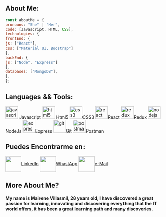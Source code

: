 ## About Me:
```javascript
const aboutMe = {
pronouns: "She" | "Her",
code: [Javascript, HTML, CSS],
technologies: {
frontEnd: {
js: ["React"],
css: ["Material UI, Boostrap"]
},
backEnd: {
js: ["Node", "Express"]
},
databases: ["MongoDB"],
},
};
```
## Languages && Tools:
<p align="left">
   <img
      src="https://upload.wikimedia.org/wikipedia/commons/thumb/9/99/Unofficial_JavaScript_logo_2.svg/1024px-Unofficial_JavaScript_logo_2.svg.png"
      alt="javascript" width="40" height="40" /> Javascript
   <img src="https://upload.wikimedia.org/wikipedia/commons/thumb/3/38/HTML5_Badge.svg/600px-HTML5_Badge.svg.png"
      alt="html5" width="40" height="40" /> Html5
   <img src="https://cdn4.iconfinder.com/data/icons/social-media-logos-6/512/121-css3-512.png" alt="css3" width="40"
      height="40" />CSS3 <img src="https://seeklogo.com/images/R/react-logo-7B3CE81517-seeklogo.com.png" alt="react"
      width="40" height="40" />React <img src="https://seeklogo.com/images/R/redux-logo-9CA6836C12-seeklogo.com.png"
      alt="redux" width="40" height="40" />Redux <img
      src="https://cdn.pixabay.com/photo/2015/04/23/17/41/node-js-736399_960_720.png" alt="nodejs" height="40" />NodeJs
   <img src="https://i.cloudup.com/zfY6lL7eFa-3000x3000.png" alt="express" height="40" />Express <img
      src="https://www.vectorlogo.zone/logos/git-scm/git-scm-icon.svg" alt="git" width="40" height="40" />Git <img
      src="https://www.vectorlogo.zone/logos/getpostman/getpostman-icon.svg" alt="postman" width="40"
      height="40" />Postman
</p>

## Puedes Encontrarme en:
<p align="left">
   <a href="https://www.linkedin.com/in/mairene-villasmil/" target="_blank"><img align="center"
         src="https://cdn.jsdelivr.net/npm/simple-icons@3.0.1/icons/linkedin.svg" alt="" height="50"
         width="50" />LinkedIn</a>
   <a href="https://api.whatsapp.com/send/?phone=5491164476465&text&app_absent=0" target="_blank"><img align="center"
         src="https://cdn-icons-png.flaticon.com/512/901/901090.png" alt="" height="50" width="50" />WhastApp</a>
   <a href="mailto:mairenevillasmilf@gmail.com?subject = Feedback&body = Message"><img align="center"
         src="https://cdn-icons-png.flaticon.com/512/901/901076.png" alt="" height="50" width="50" />e-Mail</a>
</p>

<h2>More About Me?</h2>
<h4>My name is Mairene Villasmil, 28 years old, I have discovered a great passion for learning, innovating and
   discovering everything that the IT world offers, it has been a great learning path and many discoveries. </h4>

